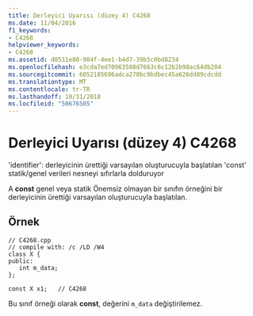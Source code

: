 ```yaml
---
title: Derleyici Uyarısı (düzey 4) C4268
ms.date: 11/04/2016
f1_keywords:
- C4268
helpviewer_keywords:
- C4268
ms.assetid: d0511e80-904f-4ee1-b4d7-39b5c0bd8234
ms.openlocfilehash: e3cda7ed70963508d7663c6c12b2b98ac64db204
ms.sourcegitcommit: 6052185696adca270bc9bdbec45a626dd89cdcdd
ms.translationtype: MT
ms.contentlocale: tr-TR
ms.lasthandoff: 10/31/2018
ms.locfileid: "50676505"
---
```

# <a name="compiler-warning-level-4-c4268"></a>Derleyici Uyarısı (düzey 4) C4268

'identifier': derleyicinin ürettiği varsayılan oluşturucuyla başlatılan 'const' statik/genel verileri nesneyi sıfırlarla dolduruyor

A **const** genel veya statik Önemsiz olmayan bir sınıfın örneğini bir derleyicinin ürettiği varsayılan oluşturucuyla başlatılan.

## <a name="example"></a>Örnek

```
// C4268.cpp
// compile with: /c /LD /W4
class X {
public:
   int m_data;
};

const X x1;   // C4268
```

Bu sınıf örneği olarak **const**, değerini `m_data` değiştirilemez.